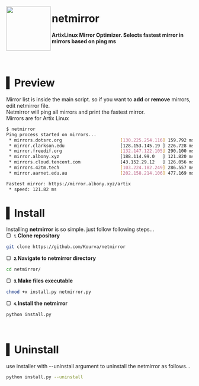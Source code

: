 <h3 align='left'>
    <img align="left" src="https://github.com/Kourva/netmirror/assets/118578799/872f1e85-dafd-4328-9f5a-69161cceec81" width=120  height=120>
    <h1>netmirror</h1>
  <p><b>ArtixLinux Mirror Optimizer. Selects fastest mirror in mirrors based on ping ms</b></p>
</h3>

<br><br>

# ▍Preview
Mirror list is inside the main script. so if you want to **add** or **remove** mirrors, edit netmirror file.<br>
Netmirror will ping all mirrors and print the fastest mirror.<br>
Mirrors are for Artix Linux
```bash
$ netmirror
Ping process started on mirrors...
 * mirrors.dotsrc.org                      [130.225.254.116] 159.792 ms █▓▒░
 * mirror.clarkson.edu                     [128.153.145.19 ] 226.728 ms █▓▒░
 * mirror.freedif.org                      [132.147.122.105] 290.100 ms █▓▒░
 * mirror.albony.xyz                       [188.114.99.0   ] 121.820 ms █▓▒░
 * mirrors.cloud.tencent.com               [43.152.29.12   ] 126.056 ms █▓▒░
 * mirrors.42tm.tech                       [103.224.182.249] 286.557 ms █▓▒░
 * mirror.aarnet.edu.au                    [202.158.214.106] 477.169 ms █▓▒░

Fastest mirror: https://mirror.albony.xyz/artix
 * speed: 121.82 ms
```

# ▍Install
Installing **netmirror** is so simple. just follow following steps...<br>
▢ **⒈Clone repository**
```bash
git clone https://github.com/Kourva/netmirror
```
▢ **⒉Navigate to netmirror directory**
```bash
cd netmirror/
```
▢ **⒊Make files executable**
```bash
chmod +x install.py netmirror.py
```
▢ **⒋Install the netmirror**
```bash
python install.py
```
<br>

# ▍Uninstall
use installer with --uninstall argument to uninstall the netmirror as follows...
```bash
python install.py --uninstall
```
